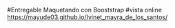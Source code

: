 #Entregable Maquetando con Booststrap
#vista online
 https://mayude03.github.io/Ivinet_mayra_de_los_santos/